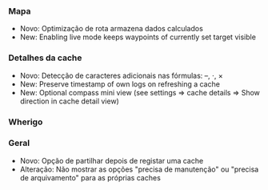 
### Mapa
- Novo: Optimização de rota armazena dados calculados
- New: Enabling live mode keeps waypoints of currently set target visible

### Detalhes da cache
- Novo: Detecção de caracteres adicionais nas fórmulas: –, ⋅, ×
- New: Preserve timestamp of own logs on refreshing a cache
- New: Optional compass mini view (see settings => cache details => Show direction in cache detail view)

### Wherigo

### Geral
- Novo: Opção de partilhar depois de registar uma cache
- Alteração: Não mostrar as opções "precisa de manutenção" ou "precisa de arquivamento" para as próprias caches

